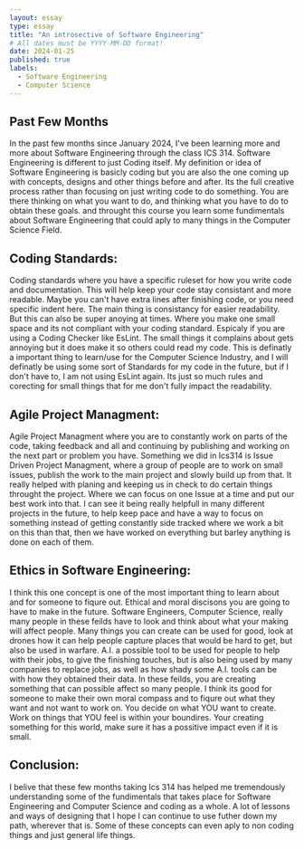 ```yaml
---
layout: essay
type: essay
title: "An introsective of Software Engineering"
# All dates must be YYYY-MM-DD format!
date: 2024-01-25
published: true
labels:
  - Software Engineering
  - Computer Science
---
```


## Past Few Months
In the past few months since January 2024, I've been learning more and more about Software Engineering through the class ICS 314. Software Engineering is different to just Coding itself. My definition or idea of Software Engineering is basicly coding but you are also the one coming up with concepts, designs and other things before and after. Its the full creative process rather than focusing on just writing code to do something. You are there thinking on what you want to do, and thinking what you have to do to obtain these goals. and throught this course you learn some fundimentals about Software Engineering that could aply to many things in the Computer Science Field.

## Coding Standards:

Coding standards where you have a specific ruleset for how you write code and documentation. This will help keep your code stay consistant and more readable. Maybe you can't have extra lines after finishing code, or you need specific indent here. The main thing is consistancy for easier readability. But this can also be super anoying at times. Where you make one small space and its not compliant with your coding standard. Espicaly if you are using a Coding Checker like EsLint. The small things it complains about gets annoying but it does make it so others could read my code. This is definatly a important thing to learn/use for the Computer Science Industry, and I will definatly be using some sort of Standards for my code in the future, but if I don't have to, I am not using EsLint again. Its just so much rules and corecting for small things that for me don't fully impact the readability. 

## Agile Project Managment:

Agile Project Managment where you are to constantly work on parts of the code, taking feedback and all and continuing by publishing and working on the next part or problem you have. Something we did in Ics314 is Issue Driven Project Managment, where a group of people are to work on small issues, publish the work to the main project and slowly build up from that. It really helped with planing and keeping us in check to do certain things throught the project. Where we can focus on one Issue at a time and put our best work into that. I can see it being really helpfull in many different projects in the future, to help keep pace and have a way to focus on something instead of getting constantly side tracked where we work a bit on this than that, then we have worked on everything but barley anything is done on each of them. 

## Ethics in Software Engineering:

I think this one concept is one of the most important thing to learn about and for someone to fiqure out. Ethical and moral discisons you are going to have to make in the future. Software Engineers, Computer Science, really many people in these feilds have to look and think about what your making will affect people. Many things you can create can be used for good, look at drones how it can help people capture places that would be hard to get, but also be used in warfare. A.I. a possible tool to be used for people to help with their jobs, to give the finishing touches, but is also being used by many companies to replace jobs, as well as how shady some A.I. tools can be with how they obtained their data. In these feilds, you are creating something that can possible affect so many people. I think its good for someone to make their own moral compass and to fiqure out what they want and not want to work on. You decide on what YOU want to create. Work on things that YOU feel is within your boundires. Your creating something for this world, make sure it has a possitive impact even if it is small.

## Conclusion:
I belive that these few months taking Ics 314 has helped me tremendously understanding some of the fundimentals that takes place for Software Engineering and Computer Science and coding as a whole. A lot of lessons and ways of designing that I hope I can continue to use futher down my path, wherever that is. Some of these concepts can even aply to non coding things and just general life things. 
